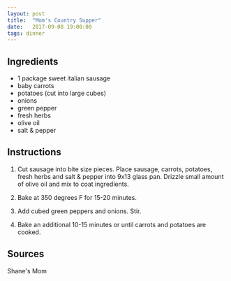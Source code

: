 ```yaml
---
layout: post
title:  "Mom's Country Supper"
date:   2017-09-08 19:00:00
tags: dinner
---
```


Ingredients
-----------
- 1 package sweet italian sausage
- baby carrots
- potatoes (cut into large cubes)
- onions
- green pepper
- fresh herbs
- olive oil
- salt & pepper

Instructions
------------
1. Cut sausage into bite size pieces. Place sausage, carrots, potatoes, fresh
herbs and salt & pepper into 9x13 glass pan. Drizzle small amount of olive oil
and mix to coat ingredients.

2. Bake at 350 degrees F for 15-20 minutes.

3. Add cubed green peppers and onions. Stir.

4. Bake an additional 10-15 minutes or until carrots and potatoes are cooked.

Sources
------
Shane's Mom

